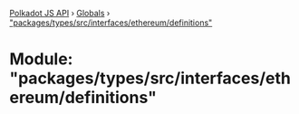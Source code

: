 [Polkadot JS API](../README.md) › [Globals](../globals.md) › ["packages/types/src/interfaces/ethereum/definitions"](_packages_types_src_interfaces_ethereum_definitions_.md)

# Module: "packages/types/src/interfaces/ethereum/definitions"


